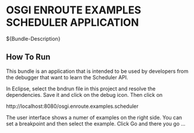 # OSGI ENROUTE EXAMPLES SCHEDULER APPLICATION

${Bundle-Description}

## How To Run

This bundle is an application that is intended to be used by developers from the debugger that want to learn the Scheduler API. 

In Eclipse, select the bndrun file in this project and resolve the dependencies. Save it and click on the debug icon. Then click on 

http://localhost:8080/osgi.enroute.examples.scheduler

The user interface shows a numer of examples on the right side. You can set a breakpoint and then select the example. Click Go and there you go ...

 
